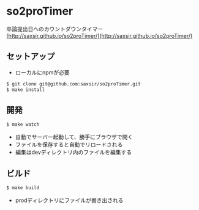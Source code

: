# so2proTimer
卒論提出日へのカウントダウンタイマー  
[http://saxsir.github.io/so2proTimer/](http://saxsir.github.io/so2proTimer/)


## セットアップ

- ローカルにnpmが必要

```sh
$ git clone git@github.com:saxsir/so2proTimer.git
$ make install
```

## 開発
```sh
$ make watch
```

- 自動でサーバー起動して、勝手にブラウザで開く
- ファイルを保存すると自動でリロードされる
- 編集はdevディレクトリ内のファイルを編集する


## ビルド
```sh
$ make build
```

- prodディレクトリにファイルが書き出される